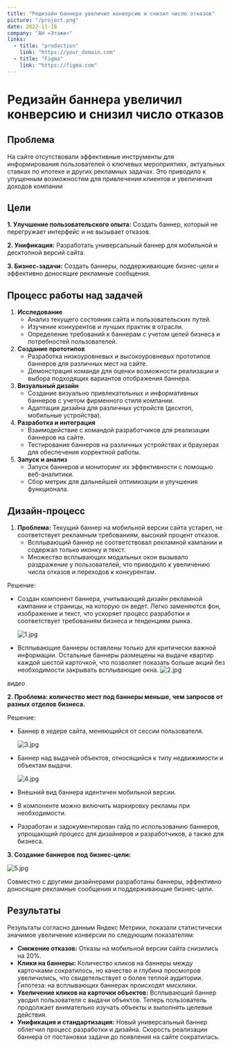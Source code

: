 ```yaml
---
title: "Редизайн баннера увеличил конверсию и снизил число отказов"
picture: "/project.png"
date: 2022-11-18
company: "АН «Этажи»"
links:
  - title: "prodaction"
    link: "https://your_domain.com"
  - title: "Figma"
    link: "https://figma.com"
---
```


# Редизайн баннера увеличил конверсию и снизил число отказов

## Проблема

На сайте отсутствовали эффективные инструменты для информирования пользователей о ключевых мероприятиях, актуальных ставках по ипотеке и других рекламных задачах. Это приводило к упущенным возможностям для привлечения клиентов и увеличения доходов компании

## Цели

**1. Улучшение пользовательского опыта:** Создать баннер, который не перегружает интерфейс и не вызывает отказов.

**2. Унификация:** Разработать универсальный баннер для мобильной и десктопной версий сайта.

**3. Бизнес-задачи:** Создать баннеры, поддерживающие бизнес-цели и эффективно доносящие рекламные сообщения.

## Процесс работы над задачей

1. **Исследование**
   - Анализ текущего состояния сайта и пользовательских путей.
   - Изучение конкурентов и лучших практик в отрасли.
   - Определение требований к баннерам с учетом целей бизнеса и потребностей пользователей.
2. **Создание прототипов**
   - Разработка низкоуровневых и высокоуровневых прототипов баннеров для различных мест на сайте.
   - Демонстрация команде для оценки возможности реализации и выбора подходящих вариантов отображения баннера.
3. **Визуальный дизайн**
   - Создание визуально привлекательных и информативных баннеров с учетом фирменного стиля компании.
   - Адаптация дизайна для различных устройств (десктоп, мобильные устройства).
4. **Разработка и интеграция**
   - Взаимодействие с командой разработчиков для реализации баннеров на сайте.
   - Тестирование баннеров на различных устройствах и браузерах для обеспечения корректной работы.
5. **Запуск и анализ**
   - Запуск баннеров и мониторинг их эффективности с помощью веб-аналитики.
   - Сбор метрик для дальнейшей оптимизации и улучшения функционала.

## Дизайн-процесс

1. **Проблема:** Текущий баннер на мобильной версии сайта устарел, не соответствует рекламным требованиям, высокий процент отказов.
   - Всплывающий баннер не соответствовал рекламной кампании и содержал только иконку и текст.
   - Множество всплывающих модальных окон вызывало раздражение у пользователей, что приводило к увеличению числа отказов и переходов к конкурентам.

Решение:

- Создан компонент баннера, учитывающий дизайн рекламной кампании и страницы, на которую он ведет. Легко заменяются фон, изображение и текст, что ускоряет процесс разработки и соответствует требованиям бизнеса и тенденциям рынка.

  ![1.jpg](/baner/1.jpg)

- Всплывающие баннеры оставлены только для критически важной информации. Остальные баннеры размещены на выдаче квартир каждой шестой карточкой, что позволяет показать больше акций без необходимости закрывать всплывающие окна.
  ![2.jpg](/baner/2.jpg)

_видео_

**2. Проблема: количество мест под баннеры меньше, чем запросов от разных отделов бизнеса.**

Решение:

- Баннер в хедере сайта, меняющийся от сессии пользователя.

  ![3.jpg](/baner/3.jpg)

- Баннер над выдачей объектов, относящийся к типу недвижимости и объектам выдачи.

  ![4.jpg](/baner/4.jpg)

- Внешний вид баннера идентичен мобильной версии.
- В компоненте можно включить маркировку рекламы при необходимости.
- Разработан и задокументирован гайд по использованию баннеров, упрощающий процесс для дизайнеров и разработчиков, а также для бизнеса.

**3. Создание баннеров под бизнес-цели:**

![5.jpg](/baner/5.jpg)

Совместно с другими дизайнерами разработаны баннеры, эффективно доносящие рекламные сообщения и поддерживающие бизнес-цели.

## Результаты

Результаты согласно данным Яндекс Метрики, показали статистически значимое увеличение конверсии по следующим показателям:

- **Снижение отказов:** Отказы на мобильной версии сайта снизились на 20%.
- **Клики на баннеры:** Количество кликов на баннеры между карточками сократилось, но качество и глубина просмотров увеличились, что свидетельствует о более теплой аудитории. Гипотеза: на всплывающих баннерах происходят мисклики.
- **Увеличение кликов на карточки объектов:** Всплывающий баннер уводил пользователя с выдачи объектов. Теперь пользователь продолжает внимательно изучать объекты и выполнять целевые действия.
- **Унификация и стандартизация:** Новый универсальный баннер облегчил процесс разработки и дизайна. Скорость реализации баннера от постановки задачи до появления на сайте сократилась.
